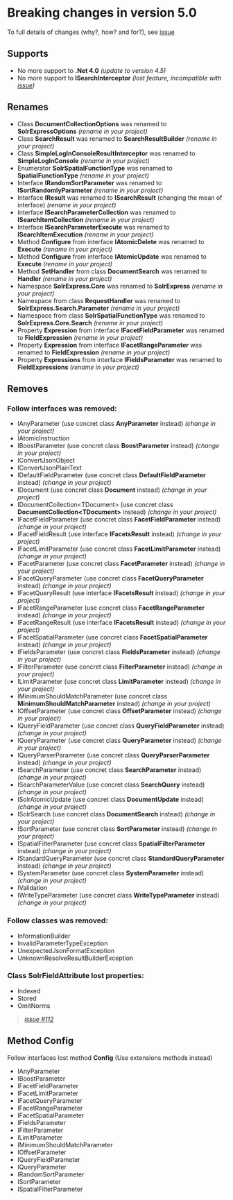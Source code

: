 # Breaking changes in version 5.0

To full details of changes (why?, how? and for?), see [issue](https://github.com/solr-express/solr-express/issues/187)

## Supports

* No more support to **.Net 4.0** *(update to version 4.5)*
* No more support to **ISearchInterceptor** *(lost feature, incompatible with [issue](https://github.com/solr-express/solr-express/issues/171))*

## Renames

* Class **DocumentCollectionOptions** was renamed to **SolrExpressOptions** *(rename in your project)*
* Class **SearchResult** was renamed to **SearchResultBuilder** *(rename in your project)*
* Class **SimpleLogInConsoleResultInterceptor** was renamed to **SimpleLogInConsole** *(rename in your project)*
* Enumerator **SolrSpatialFunctionType** was renamed to **SpatialFunctionType** *(rename in your project)*
* Interface **IRandomSortParameter** was renamed to **ISortRandomlyParameter** *(rename in your project)*
* Interface **IResult** was renamed to **ISearchResult** (changing the mean of interface) *(rename in your project)*
* Interface **ISearchParameterCollection** was renamed to **ISearchItemCollection** *(rename in your project)*
* Interface **ISearchParameterExecute** was renamed to **ISearchItemExecution** *(rename in your project)*
* Method **Configure** from interface **IAtomicDelete** was renamed to **Execute** *(rename in your project)*
* Method **Configure** from interface **IAtomicUpdate** was renamed to **Execute** *(rename in your project)*
* Method **SetHandler** from class **DocumentSearch** was renamed to **Handler** *(rename in your project)*
* Namespace **SolrExpress.Core** was renamed to **SolrExpress** *(rename in your project)*
* Namespace from class **RequestHandler** was renamed to **SolrExpress.Search.Parameter** *(rename in your project)*
* Namespace from class **SolrSpatialFunctionType** was renamed to **SolrExpress.Core.Search** *(rename in your project)*
* Property **Expression** from interface **IFacetFieldParameter** was renamed to **FieldExpression** *(rename in your project)*
* Property **Expression** from interface **IFacetRangeParameter** was renamed to **FieldExpression** *(rename in your project)*
* Property **Expressions** from interface **IFieldsParameter** was renamed to **FieldExpressions** *(rename in your project)*

## Removes

### Follow interfaces was removed:

* IAnyParameter (use concret class **AnyParameter** instead) *(change in your project)*
* IAtomicInstruction
* IBoostParameter (use concret class **BoostParameter** instead) *(change in your project)*
* IConvertJsonObject
* IConvertJsonPlainText
* IDefaultFieldParameter (use concret class **DefaultFieldParameter** instead) *(change in your project)*
* IDocument (use concret class **Document** instead) *(change in your project)*
* IDocumentCollection\<TDocument\> (use concret class **DocumentCollection\<TDocument\>** instead) *(change in your project)*
* IFacetFieldParameter (use concret class **FacetFieldParameter** instead) *(change in your project)*
* IFacetFieldResult (use interface **IFacetsResult** instead) *(change in your project)*
* IFacetLimitParameter (use concret class **FacetLimitParameter** instead) *(change in your project)*
* IFacetParameter (use concret class **FacetParameter** instead) *(change in your project)*
* IFacetQueryParameter (use concret class **FacetQueryParameter** instead) *(change in your project)*
* IFacetQueryResult (use interface **IFacetsResult** instead) *(change in your project)*
* IFacetRangeParameter (use concret class **FacetRangeParameter** instead) *(change in your project)*
* IFacetRangeResult (use interface **IFacetsResult** instead) *(change in your project)*
* IFacetSpatialParameter (use concret class **FacetSpatialParameter** instead) *(change in your project)*
* IFieldsParameter (use concret class **FieldsParameter** instead) *(change in your project)*
* IFilterParameter (use concret class **FilterParameter** instead) *(change in your project)*
* ILimitParameter (use concret class **LimitParameter** instead) *(change in your project)*
* IMinimumShouldMatchParameter (use concret class **MinimumShouldMatchParameter** instead) *(change in your project)*
* IOffsetParameter (use concret class **OffsetParameter** instead) *(change in your project)*
* IQueryFieldParameter (use concret class **QueryFieldParameter** instead) *(change in your project)*
* IQueryParameter (use concret class **QueryParameter** instead) *(change in your project)*
* IQueryParserParameter (use concret class **QueryParserParameter** instead) *(change in your project)*
* ISearchParameter (use concret class **SearchParameter** instead) *(change in your project)*
* ISearchParameterValue (use concret class **SearchQuery** instead) *(change in your project)*
* ISolrAtomicUpdate (use concret class **DocumentUpdate** instead) *(change in your project)*
* ISolrSearch (use concret class **DocumentSearch** instead) *(change in your project)*
* ISortParameter (use concret class **SortParameter** instead) *(change in your project)*
* ISpatialFilterParameter (use concret class **SpatialFilterParameter** instead) *(change in your project)*
* IStandardQueryParameter (use concret class **StandardQueryParameter** instead) *(change in your project)*
* ISystemParameter (use concret class **SystemParameter** instead) *(change in your project)*
* IValidation
* IWriteTypeParameter (use concret class **WriteTypeParameter** instead) *(change in your project)*

### Follow classes was removed:

* InformationBuilder
* InvalidParameterTypeException
* UnexpectedJsonFormatException
* UnknownResolveResultBuilderException

### Class **SolrFieldAttribute** lost properties:

* Indexed
* Stored
* OmitNorms

 > *[issue #112](https://github.com/solr-express/solr-express/issues/112)*

## Method Config

Follow interfaces lost method **Config** (Use extensions methods instead)

* IAnyParameter
* IBoostParameter
* IFacetFieldParameter
* IFacetLimitParameter
* IFacetQueryParameter
* IFacetRangeParameter
* IFacetSpatialParameter
* IFieldsParameter
* IFilterParameter
* ILimitParameter
* IMinimumShouldMatchParameter
* IOffsetParameter
* IQueryFieldParameter
* IQueryParameter
* IRandomSortParameter
* ISortParameter
* ISpatialFilterParameter